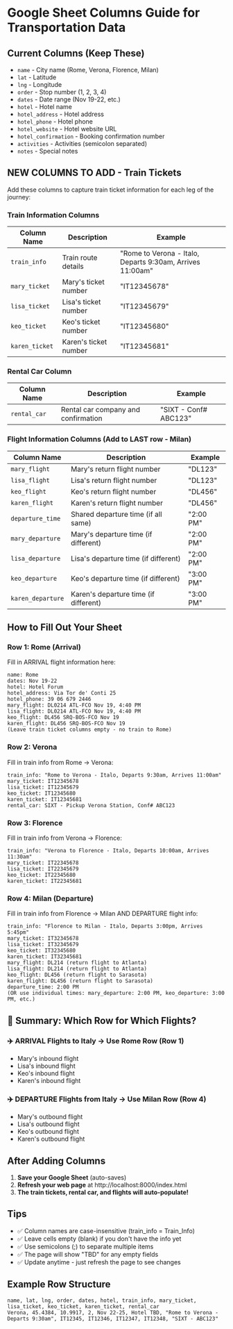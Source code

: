 # Google Sheet Columns Guide for Transportation Data

## Current Columns (Keep These)
- `name` - City name (Rome, Verona, Florence, Milan)
- `lat` - Latitude
- `lng` - Longitude
- `order` - Stop number (1, 2, 3, 4)
- `dates` - Date range (Nov 19-22, etc.)
- `hotel` - Hotel name
- `hotel_address` - Hotel address
- `hotel_phone` - Hotel phone
- `hotel_website` - Hotel website URL
- `hotel_confirmation` - Booking confirmation number
- `activities` - Activities (semicolon separated)
- `notes` - Special notes

## NEW COLUMNS TO ADD - Train Tickets

Add these columns to capture train ticket information for each leg of the journey:

### Train Information Columns
| Column Name | Description | Example |
|-------------|-------------|---------|
| `train_info` | Train route details | "Rome to Verona - Italo, Departs 9:30am, Arrives 11:00am" |
| `mary_ticket` | Mary's ticket number | "IT12345678" |
| `lisa_ticket` | Lisa's ticket number | "IT12345679" |
| `keo_ticket` | Keo's ticket number | "IT12345680" |
| `karen_ticket` | Karen's ticket number | "IT12345681" |

### Rental Car Column
| Column Name | Description | Example |
|-------------|-------------|---------|
| `rental_car` | Rental car company and confirmation | "SIXT - Conf# ABC123" |

### Flight Information Columns (Add to LAST row - Milan)
| Column Name | Description | Example |
|-------------|-------------|---------|
| `mary_flight` | Mary's return flight number | "DL123" |
| `lisa_flight` | Lisa's return flight number | "DL123" |
| `keo_flight` | Keo's return flight number | "DL456" |
| `karen_flight` | Karen's return flight number | "DL456" |
| `departure_time` | Shared departure time (if all same) | "2:00 PM" |
| `mary_departure` | Mary's departure time (if different) | "2:00 PM" |
| `lisa_departure` | Lisa's departure time (if different) | "2:00 PM" |
| `keo_departure` | Keo's departure time (if different) | "3:00 PM" |
| `karen_departure` | Karen's departure time (if different) | "3:00 PM" |

## How to Fill Out Your Sheet

### Row 1: Rome (Arrival)
Fill in ARRIVAL flight information here:
```
name: Rome
dates: Nov 19-22
hotel: Hotel Forum
hotel_address: Via Tor de' Conti 25
hotel_phone: 39 06 679 2446
mary_flight: DL0214 ATL-FCO Nov 19, 4:40 PM
lisa_flight: DL0214 ATL-FCO Nov 19, 4:40 PM
keo_flight: DL456 SRQ-BOS-FCO Nov 19
karen_flight: DL456 SRQ-BOS-FCO Nov 19
(Leave train ticket columns empty - no train to Rome)
```

### Row 2: Verona
Fill in train info from Rome → Verona:
```
train_info: "Rome to Verona - Italo, Departs 9:30am, Arrives 11:00am"
mary_ticket: IT12345678
lisa_ticket: IT12345679
keo_ticket: IT12345680
karen_ticket: IT12345681
rental_car: SIXT - Pickup Verona Station, Conf# ABC123
```

### Row 3: Florence
Fill in train info from Verona → Florence:
```
train_info: "Verona to Florence - Italo, Departs 10:00am, Arrives 11:30am"
mary_ticket: IT22345678
lisa_ticket: IT22345679
keo_ticket: IT22345680
karen_ticket: IT22345681
```

### Row 4: Milan (Departure)
Fill in train info from Florence → Milan AND DEPARTURE flight info:
```
train_info: "Florence to Milan - Italo, Departs 3:00pm, Arrives 5:45pm"
mary_ticket: IT32345678
lisa_ticket: IT32345679
keo_ticket: IT32345680
karen_ticket: IT32345681
mary_flight: DL214 (return flight to Atlanta)
lisa_flight: DL214 (return flight to Atlanta)
keo_flight: DL456 (return flight to Sarasota)
karen_flight: DL456 (return flight to Sarasota)
departure_time: 2:00 PM
(OR use individual times: mary_departure: 2:00 PM, keo_departure: 3:00 PM, etc.)
```

## 📝 Summary: Which Row for Which Flights?

### ✈️ **ARRIVAL Flights to Italy** → Use **Rome Row (Row 1)**
- Mary's inbound flight
- Lisa's inbound flight  
- Keo's inbound flight
- Karen's inbound flight

### ✈️ **DEPARTURE Flights from Italy** → Use **Milan Row (Row 4)**
- Mary's outbound flight
- Lisa's outbound flight
- Keo's outbound flight
- Karen's outbound flight

## After Adding Columns

1. **Save your Google Sheet** (auto-saves)
2. **Refresh your web page** at http://localhost:8000/index.html
3. **The train tickets, rental car, and flights will auto-populate!**

## Tips

- ✅ Column names are case-insensitive (train_info = Train_Info)
- ✅ Leave cells empty (blank) if you don't have the info yet
- ✅ Use semicolons (;) to separate multiple items
- ✅ The page will show "TBD" for any empty fields
- ✅ Update anytime - just refresh the page to see changes

## Example Row Structure

```
name, lat, lng, order, dates, hotel, train_info, mary_ticket, lisa_ticket, keo_ticket, karen_ticket, rental_car
Verona, 45.4384, 10.9917, 2, Nov 22-25, Hotel TBD, "Rome to Verona - Departs 9:30am", IT12345, IT12346, IT12347, IT12348, "SIXT - ABC123"
```
